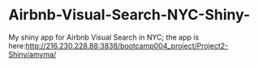 # Airbnb-Visual-Search-NYC-Shiny-
My shiny app for Airbnb Visual Search in NYC; 
the app is here:http://216.230.228.88:3838/bootcamp004_project/Project2-Shiny/amyma/
